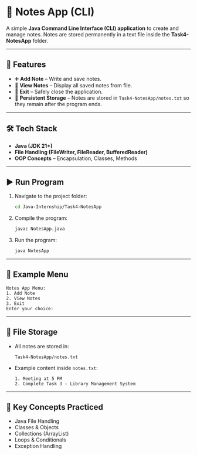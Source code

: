 # 📝 Notes App (CLI)

A simple **Java Command Line Interface (CLI) application** to create and manage notes. Notes are stored permanently in a text file inside the **Task4-NotesApp** folder.

---

## 🚀 Features

- ➕ **Add Note** – Write and save notes.
- 👀 **View Notes** – Display all saved notes from file.
- 🚪 **Exit** – Safely close the application.
- 💾 **Persistent Storage** – Notes are stored in `Task4-NotesApp/notes.txt` so they remain after the program ends.

---

## 🛠 Tech Stack

- **Java (JDK 21+)**
- **File Handling (FileWriter, FileReader, BufferedReader)**
- **OOP Concepts** – Encapsulation, Classes, Methods

---

## ▶️ Run Program

1. Navigate to the project folder:

   ```bash
   cd Java-Internship/Task4-NotesApp
   ```

2. Compile the program:

   ```bash
   javac NotesApp.java
   ```

3. Run the program:

   ```bash
   java NotesApp
   ```

---

## 📌 Example Menu

```
Notes App Menu:
1. Add Note
2. View Notes
3. Exit
Enter your choice:
```

---

## 📂 File Storage

- All notes are stored in:

  ```
  Task4-NotesApp/notes.txt
  ```

- Example content inside `notes.txt`:

  ```
  1. Meeting at 5 PM
  2. Complete Task 3 - Library Management System
  ```

---

## 🧠 Key Concepts Practiced

- Java File Handling
- Classes & Objects
- Collections (ArrayList)
- Loops & Conditionals
- Exception Handling
